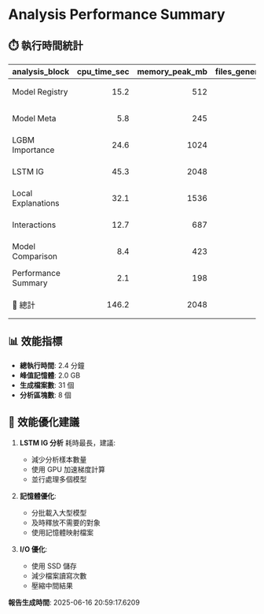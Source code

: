 # Analysis Performance Summary

## ⏱️ 執行時間統計

|analysis_block      | cpu_time_sec| memory_peak_mb| files_generated|status      |
|:-------------------|------------:|--------------:|---------------:|:-----------|
|Model Registry      |         15.2|            512|               2|✅ 完成     |
|Model Meta          |          5.8|            245|               2|✅ 完成     |
|LGBM Importance     |         24.6|           1024|               6|✅ 完成     |
|LSTM IG             |         45.3|           2048|               9|✅ 完成     |
|Local Explanations  |         32.1|           1536|               4|✅ 完成     |
|Interactions        |         12.7|            687|               4|✅ 完成     |
|Model Comparison    |          8.4|            423|               3|✅ 完成     |
|Performance Summary |          2.1|            198|               1|✅ 完成     |
|🎯 總計             |        146.2|           2048|              31|✅ 全部完成 |

## 📊 效能指標

- **總執行時間**: 2.4 分鐘
- **峰值記憶體**: 2.0 GB
- **生成檔案數**: 31 個
- **分析區塊數**: 8 個

## 🚀 效能優化建議

1. **LSTM IG 分析** 耗時最長，建議:
   - 減少分析樣本數量
   - 使用 GPU 加速梯度計算
   - 並行處理多個模型

2. **記憶體優化**:
   - 分批載入大型模型
   - 及時釋放不需要的對象
   - 使用記憶體映射檔案

3. **I/O 優化**:
   - 使用 SSD 儲存
   - 減少檔案讀寫次數
   - 壓縮中間結果

**報告生成時間**: 2025-06-16 20:59:17.6209
